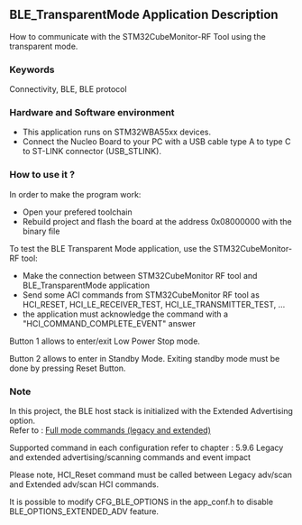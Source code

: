 ## __BLE_TransparentMode Application Description__

How to communicate with the STM32CubeMonitor-RF Tool using the transparent mode.

### __Keywords__

Connectivity, BLE, BLE protocol

### __Hardware and Software environment__

  - This application runs on STM32WBA55xx devices.
  - Connect the Nucleo Board to your PC with a USB cable type A to type C to ST-LINK connector (USB_STLINK). 

### __How to use it ?__

In order to make the program work:
 - Open your prefered toolchain
 - Rebuild project and flash the board at the address 0x08000000 with the binary file

To test the BLE Transparent Mode application, use the STM32CubeMonitor-RF tool:

 - Make the connection between STM32CubeMonitor RF tool and BLE_TransparentMode application
 - Send some ACI commands from STM32CubeMonitor RF tool as HCI_RESET, HCI_LE_RECEIVER_TEST, HCI_LE_TRANSMITTER_TEST, ...
 - the application must acknowledge the command with a "HCI_COMMAND_COMPLETE_EVENT" answer 
 
Button 1 allows to enter/exit Low Power Stop mode.

Button 2 allows to enter in Standby Mode. Exiting standby mode must be done by pressing Reset Button.

### __Note__

In this project, the BLE host stack is initialized with the Extended Advertising option.  
Refer to : <a href="https://www.st.com/resource/en/programming_manual/pm0271-guidelines-for-bluetooth-low-energy-stack-programming-on-stm32wb-stm32wba-mcus-stmicroelectronics.pdf"> Full mode commands (legacy and extended)</a>

Supported command in each configuration refer to chapter : 5.9.6 Legacy and extended advertising/scanning commands and event impact

Please note, HCI_Reset command must be called between Legacy adv/scan and Extended adv/scan HCI commands.

It is possible to modify CFG_BLE_OPTIONS in the app_conf.h to disable BLE_OPTIONS_EXTENDED_ADV feature.
